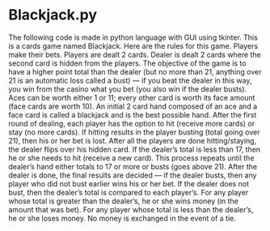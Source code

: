 # Blackjack.py
The following code is made in python language with GUI using tkinter. This is a cards game named Blackjack. Here are the rules for this game. Players make their bets. Players are dealt 2 cards. Dealer is dealt 2 cards where the second card is hidden from the players. The objective of the game is to have a higher point total than the dealer (but no more than 21, anything over 21 is an automatic loss called a bust) — if you beat the dealer in this way, you win from the casino what you bet (you also win if the dealer busts). Aces can be worth either 1 or 11; every other card is worth its face amount (face cards are worth 10). An initial 2 card hand composed of an ace and a face card is called a blackjack and is the best possible hand. After the first round of dealing, each player has the option to hit (receive more cards) or stay (no more cards). If hitting results in the player busting (total going over 21), then his or her bet is lost. After all the players are done hitting/staying, the dealer flips over his hidden card. If the dealer’s total is less than 17, then he or she needs to hit (receive a new card). This process repeats until the dealer’s hand either totals to 17 or more or busts (goes above 21). After the dealer is done, the final results are decided — if the dealer busts, then any player who did not bust earlier wins his or her bet. If the dealer does not bust, then the dealer’s total is compared to each player’s. For any player whose total is greater than the dealer’s, he or she wins money (in the amount that was bet). For any player whose total is less than the dealer’s, he or she loses money. No money is exchanged in the event of a tie.
